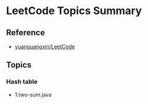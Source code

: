 # LeetCode Topics Summary

## Reference
- [yuanguangxin/LeetCode](https://github.com/yuanguangxin/LeetCode)

## Topics

### Hash table
- 1.two-sum.java
